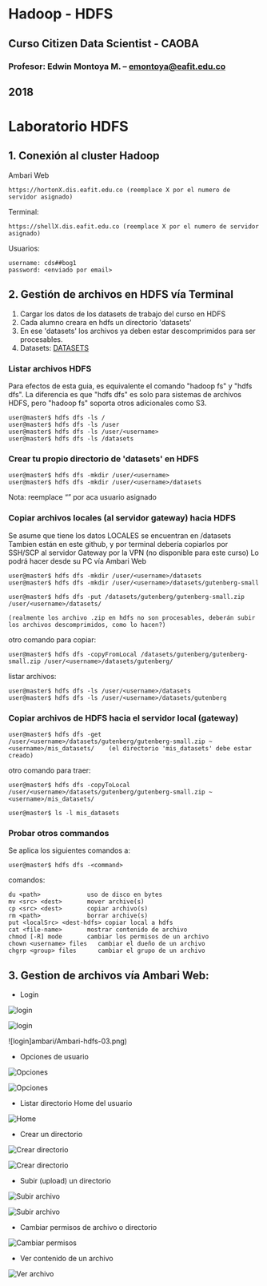 # Hadoop - HDFS
## Curso Citizen Data Scientist - CAOBA
### Profesor: Edwin Montoya M. – emontoya@eafit.edu.co
## 2018

# Laboratorio HDFS

## 1. Conexión al cluster Hadoop

Ambari Web

    https://hortonX.dis.eafit.edu.co (reemplace X por el numero de servidor asignado)

Terminal:

    https://shellX.dis.eafit.edu.co (reemplace X por el numero de servidor asignado)

Usuarios:

    username: cds##bog1
    password: <enviado por email>

## 2. Gestión de archivos en HDFS vía Terminal

1. Cargar los datos de los datasets de trabajo del curso en HDFS 
2. Cada alumno creara en hdfs un directorio 'datasets'
3. En ese 'datasets' los archivos ya deben estar descomprimidos para ser procesables.
4. Datasets: [DATASETS](../datasets)

### Listar archivos HDFS

Para efectos de esta guia, es equivalente el comando "hadoop fs" y "hdfs dfs". La diferencia es que "hdfs dfs" es solo para sistemas de archivos HDFS, pero "hadoop fs" soporta otros adicionales como S3.

    user@master$ hdfs dfs -ls /
    user@master$ hdfs dfs -ls /user
    user@master$ hdfs dfs -ls /user/<username>
    user@master$ hdfs dfs -ls /datasets

### Crear tu propio directorio de 'datasets' en HDFS

    user@master$ hdfs dfs -mkdir /user/<username>
    user@master$ hdfs dfs -mkdir /user/<username>/datasets

Nota: reemplace “<username>” por aca usuario asignado

### Copiar archivos locales (al servidor gateway) hacia HDFS

Se asume que tiene los datos LOCALES se encuentran en /datasets
Tambien están en este github, y por terminal debería copiarlos por SSH/SCP al servidor Gateway por la VPN (no disponible para este curso)
Lo podrá hacer desde su PC vía Ambari Web 


    user@master$ hdfs dfs -mkdir /user/<username>/datasets
    user@master$ hdfs dfs -mkdir /user/<username>/datasets/gutenberg-small

    user@master$ hdfs dfs -put /datasets/gutenberg/gutenberg-small.zip /user/<username>/datasets/

    (realmente los archivo .zip en hdfs no son procesables, deberán subir los archivos descomprimidos, como lo hacen?)

otro comando para copiar:

    user@master$ hdfs dfs -copyFromLocal /datasets/gutenberg/gutenberg-small.zip /user/<username>/datasets/gutenberg/

listar archivos: 

    user@master$ hdfs dfs -ls /user/<username>/datasets
    user@master$ hdfs dfs -ls /user/<username>/datasets/gutenberg

### Copiar archivos de HDFS hacia el servidor local (gateway)

    user@master$ hdfs dfs -get /user/<username>/datasets/gutenberg/gutenberg-small.zip ~<username>/mis_datasets/    (el directorio 'mis_datasets' debe estar creado)

otro comando para traer:

    user@master$ hdfs dfs -copyToLocal /user/<username>/datasets/gutenberg/gutenberg-small.zip ~<username>/mis_datasets/

    user@master$ ls -l mis_datasets

### Probar otros commandos

Se aplica los siguientes comandos a:

    user@master$ hdfs dfs -<command>

comandos:

    du <path>             uso de disco en bytes
    mv <src> <dest>       mover archive(s)
    cp <src> <dest>       copiar archivo(s)
    rm <path>             borrar archive(s)
    put <localSrc> <dest-hdfs> copiar local a hdfs
    cat <file-name>       mostrar contenido de archivo
    chmod [-R] mode       cambiar los permisos de un archivo
    chown <username> files   cambiar el dueño de un archivo
    chgrp <group> files      cambiar el grupo de un archivo

## 3. Gestion de archivos vía Ambari Web:

* Login

![login](ambari/Ambari-hdfs-01.png)

![login](ambari/Ambari-hdfs-02.png)

![login]ambari/Ambari-hdfs-03.png)

* Opciones de usuario

![Opciones](ambari/Ambari-hdfs-04.png)

![Opciones](ambari/Ambari-hdfs-05.png)

* Listar directorio Home del usuario

![Home](ambari/Ambari-hdfs-06.png)

* Crear un directorio

![Crear directorio](ambari/Ambari-hdfs-07.png)

![Crear directorio](ambari/Ambari-hdfs-08.png)

* Subir (upload)  un directorio

![Subir archivo](ambari/Ambari-hdfs-09.png)

![Subir archivo](ambari/Ambari-hdfs-10.png)

* Cambiar permisos de archivo o directorio

![Cambiar permisos](ambari/Ambari-hdfs-11.png)

* Ver contenido de un archivo

![Ver archivo](ambari/Ambari-hdfs-12.png)